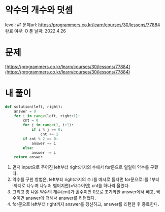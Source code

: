 # 약수의 개수와 덧셈

level: #1
문제url: https://programmers.co.kr/learn/courses/30/lessons/77884
완료 여부: O
푼 날짜: 2022.4.26

# 문제

[https://programmers.co.kr/learn/courses/30/lessons/77884](https://programmers.co.kr/learn/courses/30/lessons/77884)

# 내 풀이

```python
def solution(left, right):
    answer = 0
    for i in range(left, right+1):
        cnt = 0
        for j in range(1, i+1):
            if i % j == 0:
                cnt += 1
        if cnt % 2 == 0:
            answer += i  
        else:
            answer -= i
    return answer
```

1. 먼저 input으로 주어진 left부터 right까지의 수에서 for문으로 일일이 약수를 구했다.
2. 약수를 구한 방법은, left부터 right까지의 수 i를 예시로 들자면 for문으로 i를 1부터 i까지로 나누며 나누어 떨어지면(=약수이면) cnt를 하나씩 올렸다.
3. 그리고 총 나온 약수의 개수(cnt)가 홀수이면 0으로 초기화한 answer에서 빼고, 짝수이면 answer에 더해서 answer를 리턴했다.
4. for문으로 left부터 right까지 answer를 갱신하고, answer를 리턴한 후 종료한다.